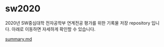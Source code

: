 # sw2020
2020년 SW중심대학 전자공학부 연계전공 평가를 위한 기록물 저장 repository 입니다.
아래로 이동하면 자세하게 확인할 수 있습니다.

[summary.md](summary.md)



